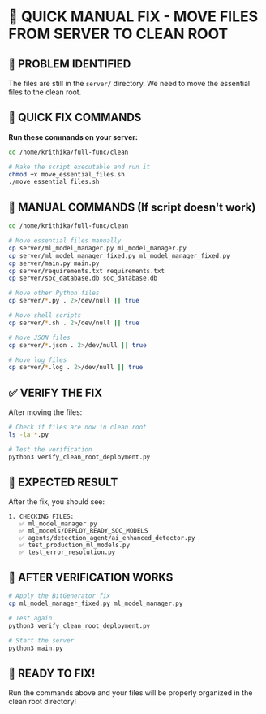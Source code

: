 # 🔧 QUICK MANUAL FIX - MOVE FILES FROM SERVER TO CLEAN ROOT

## 🚨 **PROBLEM IDENTIFIED**

The files are still in the `server/` directory. We need to move the essential files to the clean root.

## 🚀 **QUICK FIX COMMANDS**

**Run these commands on your server:**

```bash
cd /home/krithika/full-func/clean

# Make the script executable and run it
chmod +x move_essential_files.sh
./move_essential_files.sh
```

## 🎯 **MANUAL COMMANDS (If script doesn't work)**

```bash
cd /home/krithika/full-func/clean

# Move essential files manually
cp server/ml_model_manager.py ml_model_manager.py
cp server/ml_model_manager_fixed.py ml_model_manager_fixed.py
cp server/main.py main.py
cp server/requirements.txt requirements.txt
cp server/soc_database.db soc_database.db

# Move other Python files
cp server/*.py . 2>/dev/null || true

# Move shell scripts
cp server/*.sh . 2>/dev/null || true

# Move JSON files
cp server/*.json . 2>/dev/null || true

# Move log files
cp server/*.log . 2>/dev/null || true
```

## ✅ **VERIFY THE FIX**

After moving the files:

```bash
# Check if files are now in clean root
ls -la *.py

# Test the verification
python3 verify_clean_root_deployment.py
```

## 🎯 **EXPECTED RESULT**

After the fix, you should see:

```
1. CHECKING FILES:
   ✅ ml_model_manager.py
   ✅ ml_models/DEPLOY_READY_SOC_MODELS
   ✅ agents/detection_agent/ai_enhanced_detector.py
   ✅ test_production_ml_models.py
   ✅ test_error_resolution.py
```

## 🚀 **AFTER VERIFICATION WORKS**

```bash
# Apply the BitGenerator fix
cp ml_model_manager_fixed.py ml_model_manager.py

# Test again
python3 verify_clean_root_deployment.py

# Start the server
python3 main.py
```

## 🎉 **READY TO FIX!**

Run the commands above and your files will be properly organized in the clean root directory!

